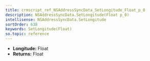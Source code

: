 ```yaml
---
title: crmscript_ref_NSAddressSyncData_SetLongitude_Float_p_0
description: NSAddressSyncData.SetLongitude(Float p_0)
intellisense: NSAddressSyncData.SetLongitude
sortOrder: 638
keywords: SetLongitude(Float)
so.topic: reference
---
```



* **Longitude:** Float
* **Returns:** Float


